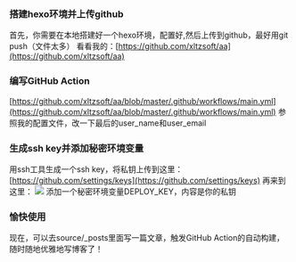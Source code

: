 ### 搭建hexo环境并上传github
首先，你需要在本地搭建好一个hexo环境，配置好,然后上传到github，最好用git push（文件太多）
看看我的：[https://github.com/xltzsoft/aa](https://github.com/xltzsoft/aa)
### 编写GitHub Action
[https://github.com/xltzsoft/aa/blob/master/.github/workflows/main.yml](https://github.com/xltzsoft/aa/blob/master/.github/workflows/main.yml)
参照我的配置文件，改一下最后的user_name和user_email
### 生成ssh key并添加秘密环境变量
用ssh工具生成一个ssh key，将私钥上传到这里：[https://github.com/settings/keys](https://github.com/settings/keys)
再来到这里：
![](https://shop.io.mi-img.com/app/shop/img?id=shop_4c055d9f406d28539168bfec5703686f.png)
添加一个秘密环境变量DEPLOY_KEY，内容是你的私钥
### 愉快使用
现在，可以去source/_posts里面写一篇文章，触发GitHub Action的自动构建，随时随地优雅地写博客了！

